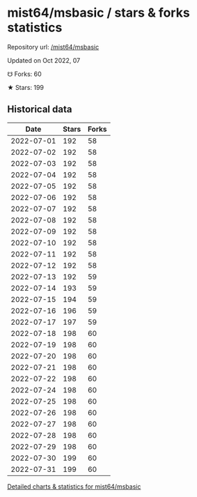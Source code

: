 # mist64/msbasic / stars & forks statistics

Repository url: [/mist64/msbasic](https://github.com/mist64/msbasic)

Updated on Oct 2022, 07

☋ Forks: 60

★ Stars: 199

## Historical data
| Date | Stars | Forks |
|------|-------|-------|
| 2022-07-01 | 192 | 58 | 
| 2022-07-02 | 192 | 58 | 
| 2022-07-03 | 192 | 58 | 
| 2022-07-04 | 192 | 58 | 
| 2022-07-05 | 192 | 58 | 
| 2022-07-06 | 192 | 58 | 
| 2022-07-07 | 192 | 58 | 
| 2022-07-08 | 192 | 58 | 
| 2022-07-09 | 192 | 58 | 
| 2022-07-10 | 192 | 58 | 
| 2022-07-11 | 192 | 58 | 
| 2022-07-12 | 192 | 58 | 
| 2022-07-13 | 192 | 59 | 
| 2022-07-14 | 193 | 59 | 
| 2022-07-15 | 194 | 59 | 
| 2022-07-16 | 196 | 59 | 
| 2022-07-17 | 197 | 59 | 
| 2022-07-18 | 198 | 60 | 
| 2022-07-19 | 198 | 60 | 
| 2022-07-20 | 198 | 60 | 
| 2022-07-21 | 198 | 60 | 
| 2022-07-22 | 198 | 60 | 
| 2022-07-24 | 198 | 60 | 
| 2022-07-25 | 198 | 60 | 
| 2022-07-26 | 198 | 60 | 
| 2022-07-27 | 198 | 60 | 
| 2022-07-28 | 198 | 60 | 
| 2022-07-29 | 198 | 60 | 
| 2022-07-30 | 199 | 60 | 
| 2022-07-31 | 199 | 60 | 


[Detailed charts & statistics for mist64/msbasic](https://reviewgithub.com/rep/mist64/msbasic)
